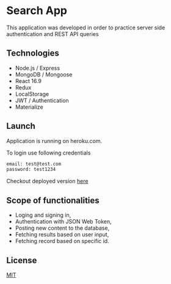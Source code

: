 # Search App

This application was developed in order to practice server side authentication and REST API queries

## Technologies

- Node.js / Express
- MongoDB / Mongoose
- React 16.9
- Redux
- LocalStorage
- JWT / Authentication
- Materialize

## Launch

Application is running on heroku.com.

To login use following credentials

```bash
email: test@test.com
password: test1234
```

Checkout deployed version [here](https://salty-stream-30130.herokuapp.com)

## Scope of functionalities

- Loging and signing in,
- Authentication with JSON Web Token,
- Posting new content to the database,
- Fetching results based on user input,
- Fetching record based on specific id.

## License

[MIT](https://choosealicense.com/licenses/mit/)
